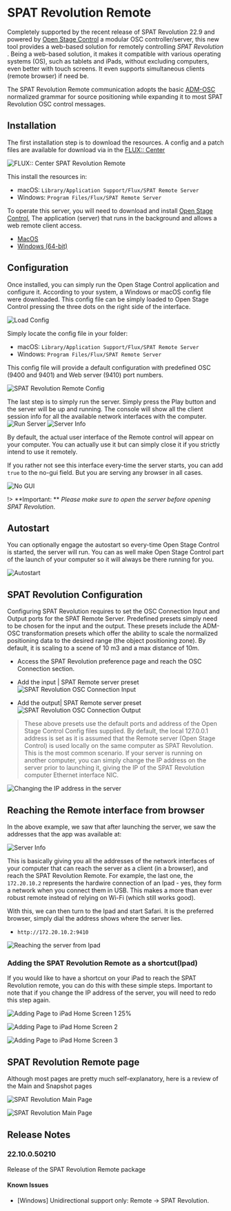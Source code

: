 # SPAT Revolution Remote

Completely supported by the recent release of SPAT Revolution 22.9 and powered by [Open Stage Control](https://openstagecontrol.ammd.net/) a modular OSC controller/server, this new tool provides a web-based solution for remotely controlling _SPAT Revolution_ . Being a web-based solution, it makes it compatible with various operating systems (OS), such as tablets and iPads, without excluding computers, even better with touch screens. It even supports simultaneous clients (remote browser) if need be.

The SPAT Revolution Remote communication adopts the basic [ADM-OSC](https://doc.flux.audio/#/en_US/spat_revolution_doc/Ecosystem_&_integration_ADM_OSC?id=adm-osc) normalized grammar for source positioning while expanding it to most SPAT Revolution OSC control messages.


## Installation

The first installation step is to download the resources. A config and a patch files are available for download via in the [FLUX:: Center](https://www.flux.audio/download/)

![FLUX:: Center SPAT Revolution Remote](https://media.githubusercontent.com/media/FLUX-SE/doc_images/main/SpatR/ThirdParty/SPATRevolutionRemoteInstall.png)

This install the resources in:
- macOS: ```Library/Application Support/Flux/SPAT Remote Server```
- Windows: ```Program Files/Flux/SPAT Remote Server```

To operate this server, you will need to download and install [Open Stage Control](https://openstagecontrol.ammd.net/), The application (server) that runs in the background and allows a web remote client access.

  - [MacOS](https://github.com/jean-emmanuel/open-stage-control/releases/download/v1.17.0/open-stage-control-1.17.0-osx.zip)
  - [Windows (64-bit)](https://github.com/jean-emmanuel/open-stage-control/releases/download/v1.17.0/open-stage-control-1.17.0-win32-x64.zip)

## Configuration

Once installed, you can simply run the Open Stage Control application and configure it. According to your system, a Windows or macOS config file were downloaded. This config file can be simply loaded to Open Stage Control pressing the three dots on the right side of the interface.     

  ![Load Config](https://media.githubusercontent.com/media/FLUX-SE/doc_images/main/SpatR/ThirdParty/SPATRevolutionRemoteLoadConfig.png)

Simply locate the config file in your folder:

- macOS: ```Library/Application Support/Flux/SPAT Remote Server```
- Windows: ```Program Files/Flux/SPAT Remote Server```

This config file will provide a default configuration with predefined OSC (9400 and 9401) and Web server (9410) port numbers.

  ![SPAT Revolution Remote Config](https://media.githubusercontent.com/media/FLUX-SE/doc_images/main/SpatR/ThirdParty/SPATRevolutionRemoteConfig.png)


The last step is to simply run the server. Simply press the Play button and the server will be up and running. The console will show all the client session info for all the available network interfaces with the computer.
![Run Server](https://media.githubusercontent.com/media/FLUX-SE/doc_images/main/SpatR/ThirdParty/SPATRevolutionRemoteRunServer.png)
![Server Info](https://media.githubusercontent.com/media/FLUX-SE/doc_images/main/SpatR/ThirdParty/SPATRevolutionRemoteServerInfo.png)

By default, the actual user interface of the Remote control will appear on your computer. You can actually use it but can simply close it if you strictly intend to use it remotely.

If you rather not see this interface every-time the server starts, you can add ```true``` to the no-gui field. But you are serving any browser in all cases.

![No GUI](https://media.githubusercontent.com/media/FLUX-SE/doc_images/main/SpatR/ThirdParty/SPATRevolutionRemoteConfigNoGui.png)

!>  **Important: ** *Please make sure to open the server before opening SPAT Revolution*.


## Autostart

You can optionally engage the autostart so every-time Open Stage Control is started, the server will run. You can as well make Open Stage Control part of the launch of your computer so it will always be there running for you.

![Autostart](https://media.githubusercontent.com/media/FLUX-SE/doc_images/main/SpatR/ThirdParty/SPATRevolutionRemoteAutostart.png)

## SPAT Revolution Configuration

Configuring SPAT Revolution requires to set the OSC Connection Input and Output ports for the SPAT Remote Server. Predefined presets simply need to be chosen for the input and the output. These presets include the ADM-OSC transformation presets which offer the ability to scale the normalized positioning data to the desired range (the object positioning zone). By default, it is scaling to a scene of 10 m3 and a max distance of 10m.

- Access the SPAT Revolution preference page and reach the OSC Connection section.

- Add the input | SPAT Remote server preset
![SPAT Revolution OSC Connection Input](https://media.githubusercontent.com/media/FLUX-SE/doc_images/main/SpatR/ThirdParty/SPATRevolutionRemoteSPATOSCConnectionIn.png)

- Add the output| SPAT Remote server preset
![SPAT Revolution OSC Connection Output](https://media.githubusercontent.com/media/FLUX-SE/doc_images/main/SpatR/ThirdParty/SPATRevolutionRemoteSPATOSCConnectionOut.png)

> These above presets use the default ports and address of the Open Stage Control Config files supplied. By default, the local 127.0.0.1 address is set as it is assumed that the Remote server (Open Stage Control) is used locally on the same computer as SPAT Revolution. This is the most common scenario. If your server is running on another computer, you can simply change the IP address on the server prior to launching it, giving the IP of the SPAT Revolution computer Ethernet interface NIC.

![Changing the IP address in the server](https://media.githubusercontent.com/media/FLUX-SE/doc_images/main/SpatR/ThirdParty/SPATRevolutionRemoteConfig_ChangeIP.png)

## Reaching the Remote interface from browser

In the above example, we saw that after launching the server, we saw the addresses that the app was available at:

![Server Info](https://media.githubusercontent.com/media/FLUX-SE/doc_images/main/SpatR/ThirdParty/SPATRevolutionRemoteServerInfo.png)

This is basically giving you all the addresses of the network interfaces of your computer that can reach the server as a client (in a browser), and reach the SPAT Revolution Remote. For example, the last one, the ```172.20.10.2``` represents the hardwire connection of an Ipad - yes, they form a network when you connect them in USB. This makes a more than ever robust remote instead of relying on Wi-Fi (which still works good).

With this, we can then turn to the Ipad and start Safari. It is the preferred browser, simply dial the address shows where the server lies.

-  ``` http://172.20.10.2:9410 ```

![Reaching the server from Ipad](https://media.githubusercontent.com/media/FLUX-SE/doc_images/main/SpatR/ThirdParty/SPATRevolutionRemote_RemoteClientIpad.png)


### Adding the SPAT Revolution Remote as a shortcut(Ipad)

If you would like to have a shortcut on your iPad to reach the SPAT Revolution remote, you can do this with these simple steps. Important to note that if you change the IP address of the server, you will need to redo this step again.

![Adding Page to iPad Home Screen 1 25%](https://media.githubusercontent.com/media/FLUX-SE/doc_images/main/SpatR/ThirdParty/SPATRevolutionRemote_IpadHome1.png)

![Adding Page to iPad Home Screen 2](https://media.githubusercontent.com/media/FLUX-SE/doc_images/main/SpatR/ThirdParty/SPATRevolutionRemote_IpadHome2.png)

![Adding Page to iPad Home Screen 3](https://media.githubusercontent.com/media/FLUX-SE/doc_images/main/SpatR/ThirdParty/SPATRevolutionRemote_IpadHome3.png)

## SPAT Revolution Remote  page

Although most pages are pretty much self-explanatory, here is a review of the Main and Snapshot pages

![SPAT Revolution Main Page](https://media.githubusercontent.com/media/FLUX-SE/doc_images/main/SpatR/ThirdParty/SPATRevolutionRemoteMain_Review.png)

![SPAT Revolution Main Page](https://media.githubusercontent.com/media/FLUX-SE/doc_images/main/SpatR/ThirdParty/SPATRevolutionRemoteSnapshot_Review.png)

## Release Notes

### 22.10.0.50210

Release of the SPAT Revolution Remote package

#### Known Issues

- [Windows] Unidirectional support only: Remote -> SPAT Revolution.
